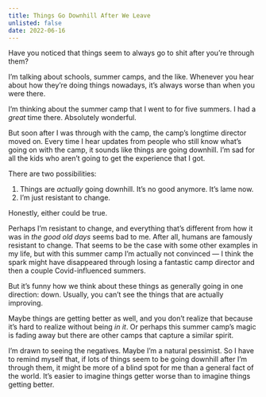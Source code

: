 ```yaml
---
title: Things Go Downhill After We Leave
unlisted: false
date: 2022-06-16
---
```


Have you noticed that things seem to always go to shit after you’re through them?

I’m talking about schools, summer camps, and the like. Whenever you hear about how they’re doing things nowadays, it’s always worse than when you were there.

I’m thinking about the summer camp that I went to for five summers. I had a _great_ time there. Absolutely wonderful.

But soon after I was through with the camp, the camp’s longtime director moved on. Every time I hear updates from people who still know what’s going on with the camp, it sounds like things are going downhill. I’m sad for all the kids who aren’t going to get the experience that I got.

There are two possibilities:

1. Things are _actually_ going downhill. It’s no good anymore. It’s lame now.
2. I’m just resistant to change.

Honestly, either could be true.

Perhaps I’m resistant to change, and everything that’s different from how it was in _the good old days_ seems bad to me. After all, humans are famously resistant to change. That seems to be the case with some other examples in my life, but with this summer camp I’m actually not convinced — I think the spark might have disappeared through losing a fantastic camp director and then a couple Covid-influenced summers.

But it’s funny how we think about these things as generally going in one direction: down. Usually, you can’t see the things that are actually improving.

Maybe things are getting better as well, and you don’t realize that because it’s hard to realize without being _in it_. Or perhaps this summer camp’s magic is fading away but there are other camps that capture a similar spirit.

I’m drawn to seeing the negatives. Maybe I’m a natural pessimist. So I have to remind myself that, if lots of things seem to be going downhill after I’m through them, it might be more of a blind spot for me than a general fact of the world. It’s easier to imagine things getter worse than to imagine things getting better.
